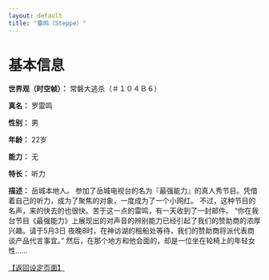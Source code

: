 ```yaml
---
layout: default
title: "雷鸣（Steppe）"
---
```


# 基本信息 #
**世界观（时空帧）：** 常磐大逃杀（＃１０４Ｂ６）

**真名：** 罗雷鸣

**性别：** 男

**年龄：** 22岁

**能力：** 无

**特长：** 听力


**描述：**
岳城本地人。
参加了岳城电视台的名为『最强能力』的真人秀节目。凭借着自己的听力，成为了聚焦的对象，一度成为了一个小网红。
不过，这种节目的名声，来的快去的也很快。苦于这一点的雷鸣，有一天收到了一封邮件。
“你在我台节目《最强能力》上展现出的对声音的辨别能力已经引起了我们的赞助商的浓厚兴趣。请于5月3日 夜晚8时，在神访湖的租船处等待，我们的赞助商将派代表商谈产品代言事宜。”
然后，在那个地方和他会面的，却是一位坐在轮椅上的年轻女性……

[【返回设定页面】](https://amarillonmc.github.io/Settings/)